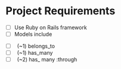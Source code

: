 # Project Requirements
- [ ] Use Ruby on Rails framework
- [ ] Models include
* [ ] &ensp;(~1) belongs_to
* [ ] &ensp;(~1) has_many
* [ ] &ensp;(~2) has_ many :through